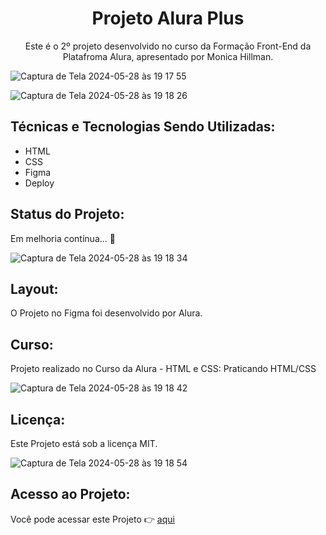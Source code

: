 <h1 align="center">Projeto Alura Plus</h1>

<p align="center">Este é o 2º projeto desenvolvido no curso da Formação Front-End da Platafroma Alura, apresentado por Monica Hillman.</p>

![Captura de Tela 2024-05-28 às 19 17 55](https://github.com/paulateshima/aluraplus/assets/170154538/cf4c0e77-3b21-4c2a-846e-7155b74afab2)

![Captura de Tela 2024-05-28 às 19 18 26](https://github.com/paulateshima/aluraplus/assets/170154538/87fcf6ba-704e-468d-887a-871927621491)

## Técnicas e Tecnologias Sendo Utilizadas: 

* HTML
* CSS
* Figma
* Deploy

## Status do Projeto:

Em melhoria contínua... 👏

![Captura de Tela 2024-05-28 às 19 18 34](https://github.com/paulateshima/aluraplus/assets/170154538/3359b06e-6d2c-4f0d-9c22-5762bff0dc2c)

## Layout:

O Projeto no Figma foi desenvolvido por Alura.

## Curso:

Projeto realizado no Curso da Alura - HTML e CSS: Praticando HTML/CSS

![Captura de Tela 2024-05-28 às 19 18 42](https://github.com/paulateshima/aluraplus/assets/170154538/13ea51a0-77e4-4965-89c3-d05446420945)

## Licença:

Este Projeto está sob a licença MIT.

![Captura de Tela 2024-05-28 às 19 18 54](https://github.com/paulateshima/aluraplus/assets/170154538/cfd447f4-fafe-4ecf-b24b-3bbb0e112880)

## Acesso ao Projeto:

Você pode acessar este Projeto 👉 [aqui](https://jogo-numero-secreto-chi-taupe.vercel.app/)

